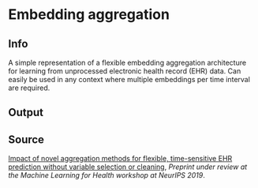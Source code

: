 # Embedding aggregation

## Info

A simple representation of a flexible embedding aggregation architecture for learning from unprocessed electronic health record (EHR) data. Can easily be used in any context where multiple embeddings per time interval are required.

## Output

## Source

[Impact of novel aggregation methods for flexible, time-sensitive EHR prediction without variable selection or cleaning](https://arxiv.org/abs/1909.08981), *Preprint under review at the Machine Learning for Health workshop at NeurIPS 2019*.
